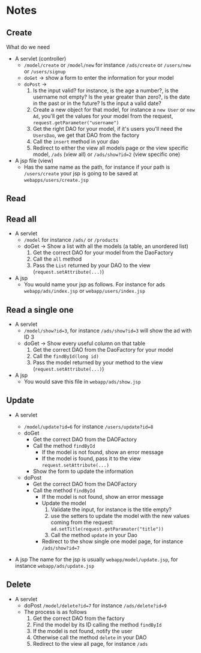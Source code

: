 # Notes

## Create

What do we need

* A servlet (controller)
    * `/model/create` or `/model/new` for instance `/ads/create` or `/users/new` or
      `/users/signup`
    * `doGet` -> show a form to enter the information for your model
    * `doPost` ->
        1. Is the input valid? for instance, is the age a number?, is the username not empty?
           Is the year greater than zero?, is the date in the past or in the future? Is the 
           input a valid date?
        1. Create a new object for that model, for instance a `new User` or `new Ad`, you'll 
           get the values for your model from the request, `request.getParameter("username")`
        1. Get the right DAO for your model, if it's users you'll need the `UsersDao`, we get
            that DAO from the factory
        1. Call the `insert` method in your dao
        1. Redirect to either the view all models page or the view specific model, `/ads` (view all) or `/ads/show?id=2` (view specific one)   
* A jsp file (view)
    * Has the same name as the path, for instance if your path is `/users/create` your jsp
      is going to be saved at `webapps/users/create.jsp`

## Read

## Read all

* A servlet 
    * `/model` for instance `/ads/` or `/products`
    * doGet -> Show a list with all the models (a table, an unordered list)
        1. Get the correct DAO for your model from the DaoFactory
        1. Call the `all` method
        1. Pass the `List` returned by your DAO to the view (`request.setAttribute(...)`)
* A jsp
    * You would name your jsp as follows. For instance for ads `webapp/ads/index.jsp` or 
      `webapp/users/index.jsp`

## Read a single one

* A servlet
    * `/model/show?id=3`, for instance `/ads/show?id=3` will show the ad with ID 3
    * doGet -> Show every useful column on that table
        1. Get the correct DAO from the DaoFactory for your model
        1. Call the `findById(long id)`
        1. Pass the model returned by your method to the view (`request.setAttribute(...)`)
* A jsp
    * You would save this file in `webapp/ads/show.jsp`    


## Update

* A servlet
    * `/model/update?id=6` for instance `/users/update?id=8`
    * doGet
        * Get the correct DAO from the DAOFactory
        * Call the method `findById`
            * If the model is not found, show an error message
            * If the model is found, pass it to the view `request.setAttribute(...)`
        * Show the form to update the information
    * doPost
        * Get the correct DAO from the DAOFactory
        * Call the method `findById`
            * If the model is not found, show an error message
            * Update the model
                1. Validate the input, for instance is the title empty?
                1. use the setters to update the model with the new values coming
                   from the request: `ad.setTitle(request.getParamater("title"))`
                1. Call the method `update` in your Dao
            * Redirect to the show single one model page, for instance `/ads/show?id=7`
    
* A jsp
    The name for the jsp is usually `webapp/model/update.jsp`, for instance `webapp/ads/update.jsp`

## Delete

* A servlet
    * doPost `/model/delete?id=7` for instance `/ads/delete?id=9`
    * The process is as follows
        1. Get the correct DAO from the factory
        1. Find the model by its ID calling the method `findById`
        1. If the model is not found, notify the user
        1. Otherwise call the method `delete` in your DAO
        1. Redirect to the view all page, for instance `/ads`

